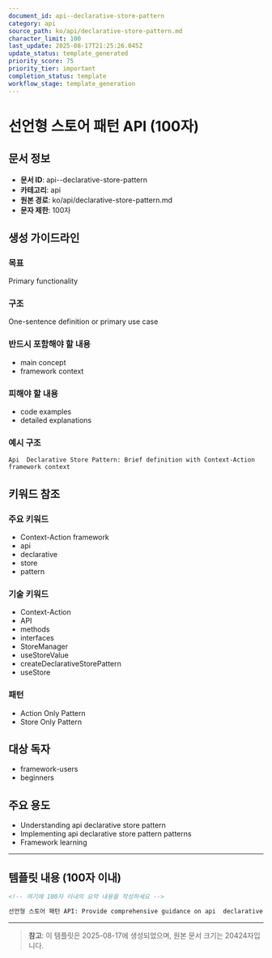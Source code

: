 ```yaml
---
document_id: api--declarative-store-pattern
category: api
source_path: ko/api/declarative-store-pattern.md
character_limit: 100
last_update: 2025-08-17T21:25:26.045Z
update_status: template_generated
priority_score: 75
priority_tier: important
completion_status: template
workflow_stage: template_generation
---
```


# 선언형 스토어 패턴 API (100자)

## 문서 정보
- **문서 ID**: api--declarative-store-pattern
- **카테고리**: api
- **원본 경로**: ko/api/declarative-store-pattern.md
- **문자 제한**: 100자

## 생성 가이드라인

### 목표
Primary functionality

### 구조
One-sentence definition or primary use case

### 반드시 포함해야 할 내용
- main concept
- framework context

### 피해야 할 내용  
- code examples
- detailed explanations

### 예시 구조
```
Api  Declarative Store Pattern: Brief definition with Context-Action framework context
```

## 키워드 참조

### 주요 키워드
- Context-Action framework
- api
- declarative
- store
- pattern

### 기술 키워드
- Context-Action
- API
- methods
- interfaces
- StoreManager
- useStoreValue
- createDeclarativeStorePattern
- useStore

### 패턴
- Action Only Pattern
- Store Only Pattern

## 대상 독자
- framework-users
- beginners

## 주요 용도
- Understanding api  declarative store pattern
- Implementing api  declarative store pattern patterns
- Framework learning

---

## 템플릿 내용 (100자 이내)

```markdown
<!-- 여기에 100자 이내의 요약 내용을 작성하세요 -->

선언형 스토어 패턴 API: Provide comprehensive guidance on api  declarative store pattern의 핵심 개념과 Context-Action 프레임워크에서의 역할을 간단히 설명.
```

---

> **참고**: 이 템플릿은 2025-08-17에 생성되었으며, 
> 원본 문서 크기는 20424자입니다.
